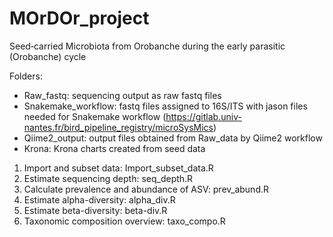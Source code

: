 # MOrDOr_project
Seed­‐carried Microbiota from Orobanche during the early parasitic (Orobanche) cycle

Folders:
- Raw_fastq: sequencing output as raw fastq files
- Snakemake_workflow: fastq files assigned to 16S/ITS with jason files needed for Snakemake workflow (https://gitlab.univ-nantes.fr/bird_pipeline_registry/microSysMics)
- Qiime2_output: output files obtained from Raw_data by Qiime2 workflow 
- Krona: Krona charts created from seed data

1. Import and subset data: Import_subset_data.R
2. Estimate sequencing depth: seq_depth.R
3. Calculate prevalence and abundance of ASV: prev_abund.R
4. Estimate alpha-diversity: alpha_div.R
5. Estimate beta-diversity: beta-div.R
6. Taxonomic composition overview: taxo_compo.R
